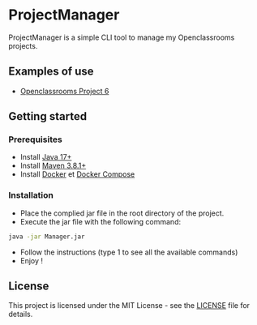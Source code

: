 # ProjectManager
ProjectManager is a simple CLI tool to manage my Openclassrooms projects.

## Examples of use

- <a href="https://github.com/NextSap/ProjectManager/java.oc-6">Openclassrooms Project 6</a>

## Getting started

### Prerequisites
* Install <a target="_blank" href="https://www.oracle.com/java/technologies/javase/jdk17-archive-downloads.html">Java
  17+</a>
* Install <a target="_blank" href="https://maven.apache.org/download.cgi">Maven 3.8.1+</a>
* Install <a target="_blank" href="https://docs.docker.com/get-docker/">Docker</a>
  et <a target="_blank" href="https://docs.docker.com/compose/install/">Docker Compose</a>

### Installation

- Place the complied jar file in the root directory of the project.
- Execute the jar file with the following command:
```bash
java -jar Manager.jar
```
- Follow the instructions (type 1 to see all the available commands)
- Enjoy !

## License
This project is licensed under the MIT License - see the [LICENSE](LICENSE) file for details.